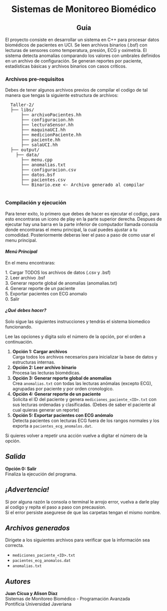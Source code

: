 <head>
  <h1 align="center"><strong> Sistemas de Monitoreo Biomédico </strong></h1>
  <h2 align="center"> Guía </h2>
</head>
<body>
  <p> El proyecto consiste en desarrollar un sistema en C++ para procesar datos biomédicos de pacientes en UCI. Se leen archivos binarios (.bsf) con lecturas de sensores como temperatura, presión, ECG y oximetría. El sistema detecta anomalías comparando los valores con umbrales definidos en un archivo de configuración. Se generan reportes por paciente, estadísticas básicas y archivos binarios con casos críticos. </p>

  <h3><strong> Archivos pre-requisitos</strong> </h3>
  <p> Debes de tener algunos archivos previos de compilar el codigo de tal manera que tengas la siguiente estructura de archivos: <br>
  <pre>
  Taller-2/
  ├── libs/
      ├── archivoPacientes.hh
      ├── configuracion.hh
      ├── lecturaSensor.hh
      ├── maquinaUCI.hh
      ├── medicionPaciente.hh
      ├── paciente.hh
      ├── salaUCI.hh
  ├── output/
    ├── data/
      ├── menu.cpp
      ├── anomalias.txt
      ├── configuracion.csv
      ├── datos.bsf
      ├── pacientes.csv
      └── Binario.exe <- Archivo generado al compilar
  </pre>
  </p>
        
  <h3><strong> Compilación y ejecución </strong></h3>
  <p>Para tener exito, lo primero que debes de hacer es ejecutar el codigo, para esto encontraras un icono de play en la parte superior derecha. Despues de ejecutar hay una barra en la parte inferior de computador llamada consola donde encontraras el menu principal, la cual puedes ajustar a tu comodidad. Posteriormente deberas leer el paso a paso de como usar el menu principal.</p>
  
  <h4><em> Menú Principal </em></h4>
  <p> En el menu encontraras:</p>
  <p>
  1. Cargar TODOS los archivos de datos (.csv y .bsf)<br>
  2. Leer archivo .bsf<br>
  3. Generar reporte global de anomalias (anomalias.txt)<br>
  4. Generar reporte de un paciente<br>
  5. Exportar pacientes con ECG anomalo<br>
  0. Salir<br>
  </p>

  <h4><em> ¿Qué debes hacer? </em></h4>
  <p> Solo sigue las siguientes instrucciones y tendrás el sistema biomedico funcionando.</p>
  <p> Lee las opciones y digita solo el número de la opción, por el orden a continuación.</p>
   <ol>
    <li><strong>Opción 1: Cargar archivos</strong><br>
      Carga todos los archivos necesarios para inicializar la base de datos y estructuras internas.
    </li>
     <li><strong>Opción 2: Leer archivo binario</strong><br></li>
       Procesa las lecturas biomédicas.
     <li><strong>Opción 3: Generar reporte global de anomalías</strong><br>
      Crea <code>anomalias.txt</code> con todas las lecturas anómalas (excepto ECG), agrupadas por paciente y por orden cronologico.
    </li>
    <li><strong>Opción 4: Generar reporte de un paciente</strong><br>
      Solicita el ID del paciente y genera <code>mediciones_paciente_&lt;ID&gt;.txt</code> con sus lecturas ordenadas y clasificadas. (Debes de saber el paciente al cual quieras generar un reporte)
    </li>
    <li><strong>Opción 5: Exportar pacientes con ECG anómalo</strong><br>
      Detecta pacientes con lecturas ECG fuera de los rangos normales y los exporta a <code>pacientes_ecg_anomalos.dat</code>.
    </li>
  </ol>
  <p> Si quieres volver a repetir una acción vuelve a digitar el número de la opción.</p>

  <h2><em>Salida</em></h2>
  <p><strong>Opción 0: Salir</strong><br>
  Finaliza la ejecución del programa.</p>

  <h2><em><strong>¡Advertencia!</strong></em></h2>
 <p>Si por alguna razón la consola o terminal le arrojo error, vuelva a darle play al codigo y repita el paso a paso con precausion. <br>
   Si el error persiste asegurese de que las carpetas tengan el mismo nombre. </p>

  <h2><em>Archivos generados</em></h2>
  <p> Dirigete a los siguientes archivos para verificar que la información sea correcta.</p>
  <ul>
    <li><code>mediciones_paciente_&lt;ID&gt;.txt</code></li>
    <li><code>pacientes_ecg_anomalos.dat</code></li>
    <li><code>anomalias.txt</code></li>
  </ul>

  <h2><em>Autores</em></h2>
  <p><strong>Juan Cícua y Alison Diaz</strong><br>
  Sistemas de Monitoreo Biomédico - Programación Avanzada<br>
  Pontificia Universidad Javeriana</p>
</body>
